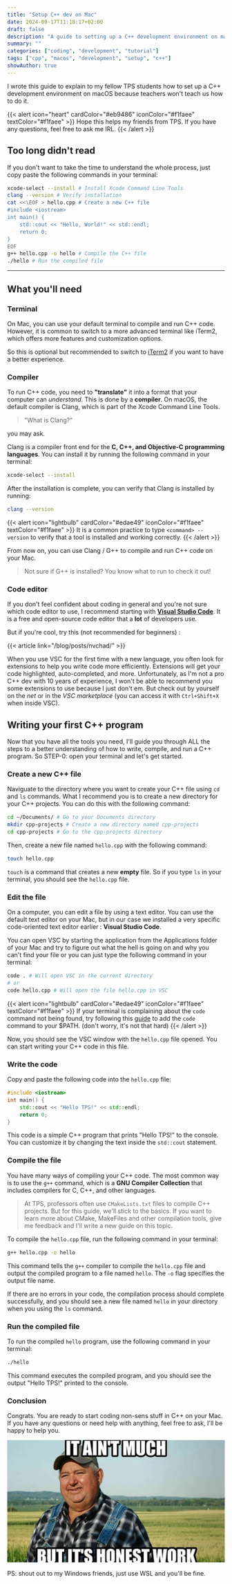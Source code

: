 ```yaml
---
title: "Setup C++ dev on Mac"
date: 2024-09-17T11:18:17+02:00
draft: false
description: "A guide to setting up a C++ development environment on macOS, including installing the necessary tools and configuring your system to compile and run C++ code."
summary: ""
categories: ["coding", "development", "tutorial"]
tags: ["cpp", "macos", "development", "setup", "c++"]
showAuthor: true
---
```


I wrote this guide to explain to my fellow TPS students how to set up a C++ development environment on macOS because teachers won't teach us how to do it.

{{< alert icon="heart" cardColor="#eb9486" iconColor="#f1faee" textColor="#f1faee" >}}
Hope this helps my friends from TPS. If you have any questions, feel free to ask me IRL.
{{< /alert >}}

## Too long didn't read

If you don't want to take the time to understand the whole process, just copy paste the following commands in your terminal:

```bash
xcode-select --install # Install Xcode Command Line Tools
clang --version # Verify installation
cat <<\EOF > hello.cpp # Create a new C++ file
#include <iostream>
int main() {
    std::cout << "Hello, World!" << std::endl;
    return 0;
}
EOF
g++ hello.cpp -o hello # Compile the C++ file
./hello # Run the compiled file
```

---

## What you'll need

### Terminal

On Mac, you can use your default terminal to compile and run C++ code. However, it is common to switch to a more advanced terminal like iTerm2, which offers more features and customization options.

So this is optional but recommended to switch to [iTerm2](https://iterm2.com/) if you want to have a better experience.

### Compiler

To run C++ code, you need to **"translate"** it into a format that your computer can _understand_. This is done by a **compiler**. On macOS, the default compiler is Clang, which is part of the Xcode Command Line Tools.

> "What is Clang?"

you may ask.

Clang is a compiler front end for the **C, C++, and Objective-C programming languages**. You can install it by running the following command in your terminal:

```bash
xcode-select --install
```

After the installation is complete, you can verify that Clang is installed by running:

```bash
clang --version
```

{{< alert icon="lightbulb" cardColor="#edae49" iconColor="#f1faee" textColor="#f1faee" >}}
It is a common practice to type `<command> --version` to verify that a tool is installed and working correctly.
{{< /alert >}}

From now on, you can use Clang / G++ to compile and run C++ code on your Mac.

> Not sure if G++ is installed? You know what to run to check it out!

### Code editor

If you don't feel confident about coding in general and you're not sure which code editor to use, I recommend starting with **[Visual Studio Code](https://code.visualstudio.com/download)**. It is a free and open-source code editor that a **lot** of developers use.

But if you're cool, try this (not recommended for beginners) :

{{< article link="/blog/posts/nvchad/" >}}

When you use VSC for the first time with a new language, you often look for extensions to help you write code more efficiently. Extensions will get your code highlighted, auto-completed, and more. Unfortunately, as I'm not a pro C++ dev with 10 years of experience, I won't be able to recommend you some extensions to use because I just don't em. But check out by yourself on the _net_ or in the _VSC marketplace_ (you can access it with `Ctrl+Shift+X` when inside VSC).

## Writing your first C++ program

Now that you have all the tools you need, I'll guide you through ALL the steps to a better understanding of how to write, compile, and run a C++ program.
So STEP-0: open your terminal and let's get started.

### Create a new C++ file

Naviguate to the directory where you want to create your C++ file using `cd` and `ls` commands. What I recommend you is to create a new directory for your C++ projects. You can do this with the following command:

```bash
cd ~/Documents/ # Go to your Documents directory
mkdir cpp-projects # Create a new directory named cpp-projects
cd cpp-projects # Go to the cpp-projects directory
```

Then, create a new file named `hello.cpp` with the following command:

```bash
touch hello.cpp
```

`touch` is a command that creates a new **empty** file. So if you type `ls` in your terminal, you should see the `hello.cpp` file.

### Edit the file

On a computer, you can edit a file by using a text editor. You can use the default text editor on your Mac, but in our case we installed a very specific code-oriented text editor earlier : **Visual Studio Code**.

You can open VSC by starting the application from the Applications folder of your Mac and try to figure out what the hell is going on and why you can't find your file or you can just type the following command in your terminal:

```bash
code . # Will open VSC in the current directory
# or
code hello.cpp # Will open the file hello.cpp in VSC
```

{{< alert icon="lightbulb" cardColor="#edae49" iconColor="#f1faee" textColor="#f1faee" >}}
If your terminal is complaining about the `code` command not being found, try following this [guide](https://code.visualstudio.com/docs/setup/mac) to add the `code` command to your $PATH. (don't worry, it's not that hard)
{{< /alert >}}

Now, you should see the VSC window with the `hello.cpp` file opened. You can start writing your C++ code in this file.

### Write the code

Copy and paste the following code into the `hello.cpp` file:

```cpp
#include <iostream>
int main() {
    std::cout << "Hello TPS!" << std::endl;
    return 0;
}
```

This code is a simple C++ program that prints "Hello TPS!" to the console. You can customize it by changing the text inside the `std::cout` statement.

### Compile the file

You have many ways of compiling your C++ code. The most common way is to use the `g++` command, which is a **GNU Compiler Collection** that includes compilers for C, C++, and other languages.

> At TPS, professors often use `CMakeLists.txt` files to compile C++ projects. But for this guide, we'll stick to the basics. If you want to learn more about CMake, MakeFiles and other compilation tools, give me feedback and I'll write a new guide on this topic.

To compile the `hello.cpp` file, run the following command in your terminal:

```bash
g++ hello.cpp -o hello
```

This command tells the `g++` compiler to compile the `hello.cpp` file and output the compiled program to a file named `hello`. The `-o` flag specifies the output file name.

If there are no errors in your code, the compilation process should complete successfully, and you should see a new file named `hello` in your directory when you using the `ls` command.

### Run the compiled file

To run the compiled `hello` program, use the following command in your terminal:

```bash
./hello
```

This command executes the compiled program, and you should see the output "Hello TPS!" printed to the console.

### Conclusion

Congrats. You are ready to start coding non-sens stuff in C++ on your Mac. If you have any questions or need help with anything, feel free to ask, I'll be happy to help you.

![honest-work](img/honest-work.jpg)

PS: shout out to my Windows friends, just use WSL and you'll be fine.
